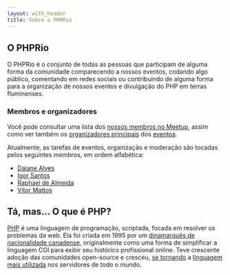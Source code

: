 ```yaml
---
layout: with_header
title: Sobre o PHPRio
---
```


## O PHPRio
O PHPRio é o conjunto de todas as pessoas que participam de alguma forma da
comunidade comparecendo a nossos eventos, codando algo público, comentando em
redes sociais ou contribuindo de alguma forma para a organização de nossos
eventos e divulgação do PHP em terras fluminenses.

### Membros e organizadores
Você pode consultar uma lista dos [nossos membros no Meetup][members], assim
como ver também os [organizadores principais][head-meetup] dos
[eventos](/eventos).

Atualmente, as tarefas de eventos, organização e moderação são tocadas pelos seguintes membros, em ordem alfabética:

- [Daiane Alves](https://twitter.com/DaianeAlvesRJ)
- [Igor Santos](http://igorsantos.com.br)
- [Raphael de Almeida](https://twitter.com/raph_almeida)
- [Vitor Mattos](https://github.com/vitormattos)

## Tá, mas... O que é PHP?
[PHP] é uma linguagem de programação, scriptada, focada em resolver os problemas
da web. Ela foi criada em 1995 por um
[dinamarquês de nacionalidade canadense][rasmus-lerdorf], originalmente como uma
forma de simplificar a linguagem CGI para exibir seu
histórico profissional online. Teve crescente adoção das comunidades open-source
e cresceu, [se tornando][php-stats] a [linguagem mais utilizada][stats] nos
servidores de todo o mundo.

[members]: https://www.meetup.com/PHP-Rio/members/
[head-meetup]: https://www.meetup.com/PHP-Rio/members/?op=leaders
[php]: http://php.net/manual/en/history.php.php
[rasmus-lerdorf]: https://en.wikipedia.org/wiki/Rasmus_Lerdorf
[php-stats]: http://php.net/usage.php
[stats]: https://w3techs.com/technologies/overview/programming_language/all
